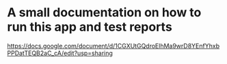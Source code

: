 # A small documentation on how to run this app and test reports

https://docs.google.com/document/d/1CGXUtGQdroElhMa9wrD8YEnfYhxbPPDatTEQB2aC_cA/edit?usp=sharing
